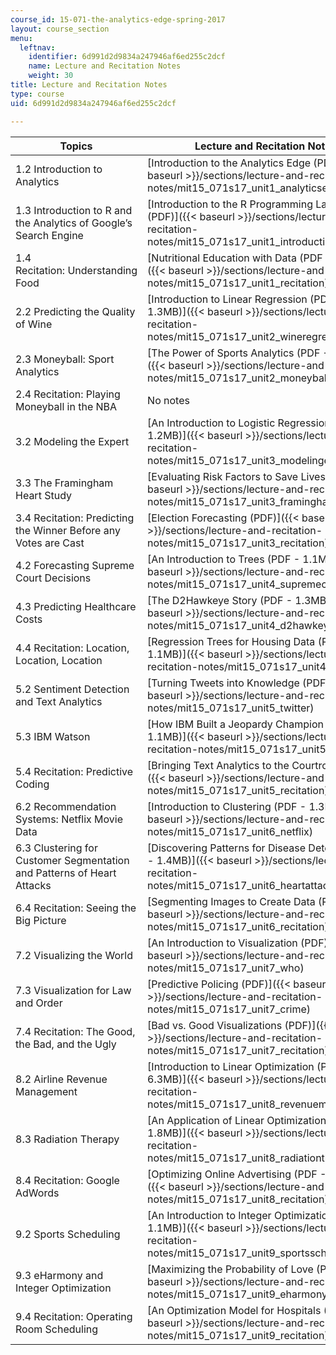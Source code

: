 ```yaml
---
course_id: 15-071-the-analytics-edge-spring-2017
layout: course_section
menu:
  leftnav:
    identifier: 6d991d2d9834a247946af6ed255c2dcf
    name: Lecture and Recitation Notes
    weight: 30
title: Lecture and Recitation Notes
type: course
uid: 6d991d2d9834a247946af6ed255c2dcf

---
```


| Topics | Lecture and Recitation Notes |
| --- | --- |
| 1.2 Introduction to Analytics | [Introduction to the Analytics Edge (PDF)]({{< baseurl >}}/sections/lecture-and-recitation-notes/mit15_071s17_unit1_analyticsedgeintro) |
| 1.3 Introduction to R and the Analytics of Google’s Search Engine | [Introduction to the R Programming Language (PDF)]({{< baseurl >}}/sections/lecture-and-recitation-notes/mit15_071s17_unit1_introductionr) |
| 1.4 Recitation: Understanding Food | [Nutritional Education with Data (PDF - 2.1MB)]({{< baseurl >}}/sections/lecture-and-recitation-notes/mit15_071s17_unit1_recitation) |
| 2.2 Predicting the Quality of Wine | [Introduction to Linear Regression (PDF - 1.3MB)]({{< baseurl >}}/sections/lecture-and-recitation-notes/mit15_071s17_unit2_wineregression) |
| 2.3 Moneyball: Sport Analytics | [The Power of Sports Analytics (PDF - 1.4MB)]({{< baseurl >}}/sections/lecture-and-recitation-notes/mit15_071s17_unit2_moneyball) |
| 2.4 Recitation: Playing Moneyball in the NBA | No notes |
| 3.2 Modeling the Expert | [An Introduction to Logistic Regression (PDF - 1.2MB)]({{< baseurl >}}/sections/lecture-and-recitation-notes/mit15_071s17_unit3_modelingexpert) |
| 3.3 The Framingham Heart Study | [Evaluating Risk Factors to Save Lives (PDF)]({{< baseurl >}}/sections/lecture-and-recitation-notes/mit15_071s17_unit3_framingham) |
| 3.4 Recitation: Predicting the Winner Before any Votes are Cast | [Election Forecasting (PDF)]({{< baseurl >}}/sections/lecture-and-recitation-notes/mit15_071s17_unit3_recitation) |
| 4.2 Forecasting Supreme Court Decisions | [An Introduction to Trees (PDF - 1.1MB)]({{< baseurl >}}/sections/lecture-and-recitation-notes/mit15_071s17_unit4_supremecourt) |
| 4.3 Predicting Healthcare Costs | [The D2Hawkeye Story (PDF - 1.3MB)]({{< baseurl >}}/sections/lecture-and-recitation-notes/mit15_071s17_unit4_d2hawkeye) |
| 4.4 Recitation: Location, Location, Location | [Regression Trees for Housing Data (PDF - 1.1MB)]({{< baseurl >}}/sections/lecture-and-recitation-notes/mit15_071s17_unit4_recitation) |
| 5.2 Sentiment Detection and Text Analytics | [Turning Tweets into Knowledge (PDF)]({{< baseurl >}}/sections/lecture-and-recitation-notes/mit15_071s17_unit5_twitter) |
| 5.3 IBM Watson | [How IBM Built a Jeopardy Champion (PDF - 1.1MB)]({{< baseurl >}}/sections/lecture-and-recitation-notes/mit15_071s17_unit5_watson) |
| 5.4 Recitation: Predictive Coding | [Bringing Text Analytics to the Courtroom (PDF)]({{< baseurl >}}/sections/lecture-and-recitation-notes/mit15_071s17_unit5_recitation) |
| 6.2 Recommendation Systems: Netflix Movie Data | [Introduction to Clustering (PDF - 1.3MB)]({{< baseurl >}}/sections/lecture-and-recitation-notes/mit15_071s17_unit6_netflix) |
| 6.3 Clustering for Customer Segmentation and Patterns of Heart Attacks | [Discovering Patterns for Disease Detection (PDF - 1.4MB)]({{< baseurl >}}/sections/lecture-and-recitation-notes/mit15_071s17_unit6_heartattacks) |
| 6.4 Recitation: Seeing the Big Picture | [Segmenting Images to Create Data (PDF)]({{< baseurl >}}/sections/lecture-and-recitation-notes/mit15_071s17_unit6_recitation) |
| 7.2 Visualizing the World | [An Introduction to Visualization (PDF)]({{< baseurl >}}/sections/lecture-and-recitation-notes/mit15_071s17_unit7_who) |
| 7.3 Visualization for Law and Order | [Predictive Policing (PDF)]({{< baseurl >}}/sections/lecture-and-recitation-notes/mit15_071s17_unit7_crime) |
| 7.4 Recitation: ﻿The Good, the Bad, and the Ugly   | [Bad vs. Good Visualizations﻿ (PDF)]({{< baseurl >}}/sections/lecture-and-recitation-notes/mit15_071s17_unit7_recitation) |
| 8.2 Airline Revenue Management | [Introduction to Linear Optimization (PDF - 6.3MB)]({{< baseurl >}}/sections/lecture-and-recitation-notes/mit15_071s17_unit8_revenuemanagement) |
| 8.3 Radiation Therapy | [An Application of Linear Optimization (PDF - 1.8MB)]({{< baseurl >}}/sections/lecture-and-recitation-notes/mit15_071s17_unit8_radiationtherapy) |
| 8.4 Recitation: Google AdWords | [Optimizing Online Advertising (PDF - 1.1MB)]({{< baseurl >}}/sections/lecture-and-recitation-notes/mit15_071s17_unit8_recitation) |
| 9.2 Sports Scheduling | [An Introduction to Integer Optimization (PDF - 1.1MB)]({{< baseurl >}}/sections/lecture-and-recitation-notes/mit15_071s17_unit9_sportsscheduling) |
| 9.3 eHarmony and Integer Optimization | [Maximizing the Probability of Love (PDF)]({{< baseurl >}}/sections/lecture-and-recitation-notes/mit15_071s17_unit9_eharmony) |
| 9.4 Recitation: Operating Room Scheduling | [An Optimization Model for Hospitals (PDF)]({{< baseurl >}}/sections/lecture-and-recitation-notes/mit15_071s17_unit9_recitation)